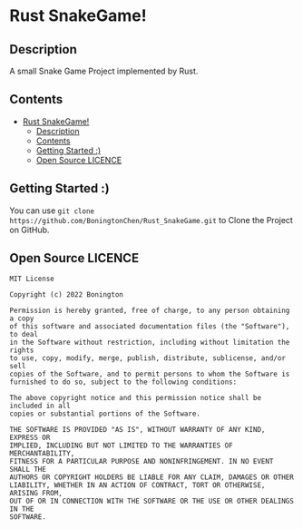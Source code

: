 # Rust SnakeGame!

## Description
A small Snake Game Project implemented by Rust.

## Contents
<!-- TOC -->
* [Rust SnakeGame!](#rust-snakegame-)
  * [Description](#description)
  * [Contents](#contents)
  * [Getting Started :)](#getting-started--)
  * [Open Source LICENCE](#open-source-licence)
<!-- TOC -->

## Getting Started :)
You can use `git clone https://github.com/BoningtonChen/Rust_SnakeGame.git` to Clone the Project on GitHub.

## Open Source LICENCE
```asciidoc
MIT License

Copyright (c) 2022 Bonington

Permission is hereby granted, free of charge, to any person obtaining a copy
of this software and associated documentation files (the "Software"), to deal
in the Software without restriction, including without limitation the rights
to use, copy, modify, merge, publish, distribute, sublicense, and/or sell
copies of the Software, and to permit persons to whom the Software is
furnished to do so, subject to the following conditions:

The above copyright notice and this permission notice shall be included in all
copies or substantial portions of the Software.

THE SOFTWARE IS PROVIDED "AS IS", WITHOUT WARRANTY OF ANY KIND, EXPRESS OR
IMPLIED, INCLUDING BUT NOT LIMITED TO THE WARRANTIES OF MERCHANTABILITY,
FITNESS FOR A PARTICULAR PURPOSE AND NONINFRINGEMENT. IN NO EVENT SHALL THE
AUTHORS OR COPYRIGHT HOLDERS BE LIABLE FOR ANY CLAIM, DAMAGES OR OTHER
LIABILITY, WHETHER IN AN ACTION OF CONTRACT, TORT OR OTHERWISE, ARISING FROM,
OUT OF OR IN CONNECTION WITH THE SOFTWARE OR THE USE OR OTHER DEALINGS IN THE
SOFTWARE.

```